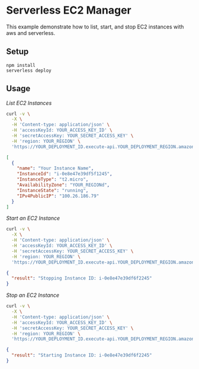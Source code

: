 # Serverless EC2 Manager

This example demonstrate how to list, start, and stop EC2 instances with aws and serverless.

## Setup

```
npm install
serverless deploy
```

## Usage

_List EC2 Instances_

```bash
curl -v \
  -X \
  -H 'Content-type: application/json' \
  -H 'accessKeyId: YOUR_ACCESS_KEY_ID' \
  -H 'secretAccessKey: YOUR_SECRET_ACCESS_KEY' \
  -H 'region: YOUR_REGION' \
  'https://YOUR_DEPLOYMENT_ID.execute-api.YOUR_DEPLOYMENT_REGION.amazonaws.com/dev/ec2/list'
```

```json
[
  {
    "name": "Your Instance Name",
    "InstanceId": "i-0e8e47e39df5f1245",
    "InstanceType": "t2.micro",
    "AvailabilityZone": "YOUR_REGIONd",
    "InstanceState": "running",
    "IPv4PublicIP": "100.26.186.79"
  }
]
```

_Start an EC2 Instance_

```bash
curl -v \
  -X \
  -H 'Content-type: application/json' \
  -H 'accessKeyId: YOUR_ACCESS_KEY_ID' \
  -H 'secretAccessKey: YOUR_SECRET_ACCESS_KEY' \
  -H 'region: YOUR_REGION' \
  'https://YOUR_DEPLOYMENT_ID.execute-api.YOUR_DEPLOYMENT_REGION.amazonaws.com/dev/ec2/start/YOUR_INSTANCE_ID'
```

```json
{
  "result": "Stopping Instance ID: i-0e8e47e39df6f2245"
}
```

_Stop an EC2 Instance_

```bash
curl -v \
  -X \
  -H 'Content-type: application/json' \
  -H 'accessKeyId: YOUR_ACCESS_KEY_ID' \
  -H 'secretAccessKey: YOUR_SECRET_ACCESS_KEY' \
  -H 'region: YOUR_REGION' \
  'https://YOUR_DEPLOYMENT_ID.execute-api.YOUR_DEPLOYMENT_REGION.amazonaws.com/dev/ec2/start/YOUR_INSTANCE_ID'
```

```json
{
  "result": "Starting Instance ID: i-0e8e47e39df6f2245"
}
```
